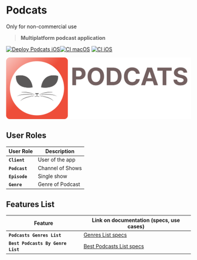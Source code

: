 # **Podcats**
Only for non-commercial use

> **Multiplatform podcast application**

[![Deploy Podcats iOS](https://github.com/alexnikol/Podcats/actions/workflows/Deploy.yml/badge.svg)](https://github.com/alexnikol/Podcats/actions/workflows/Deploy.yml)[![CI macOS](https://github.com/alexnikol/Podcats/actions/workflows/CI_macOS.yml/badge.svg)](https://github.com/alexnikol/Podcats/actions/workflows/CI_macOS.yml) [![CI iOS](https://github.com/alexnikol/Podcats/actions/workflows/CI_iOS.yml/badge.svg)](https://github.com/alexnikol/Podcats/actions/workflows/CI_iOS.yml)

![Large logo](Resources/large_icon.svg)

## **User Roles**
**User Role** | **Description**
------------- | -------------
**`Client`**  | User of the app
**`Podcast`**  | Channel of Shows
**`Episode`**  | Single show
**`Genre`**  | Genre of Podcast

## **Features List**
**Feature**                 | **Link on documentation (specs, use cases)**
--------------------------- | -----------------------------------------------
**`Podcasts Genres List`** | [Genres List specs](Podcasts%20Genres%20List/README.md)
**`Best Podcasts By Genre List`** | [Best Podcasts List specs](BestPodcasts/README.md)